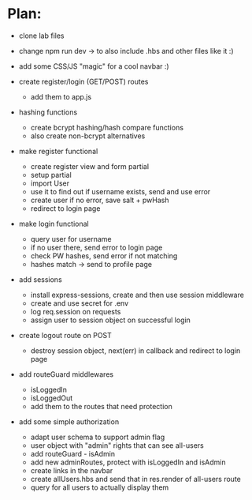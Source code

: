 # Plan: 

- clone lab files
- change npm run dev -> to also include .hbs and other files like it :) 

- add some CSS/JS "magic" for a cool navbar :) 

- create register/login (GET/POST) routes
  - add them to app.js

- hashing functions
  - create bcrypt hashing/hash compare functions
  - also create non-bcrypt alternatives

- make register functional 
  - create register view and form partial
  - setup partial
  - import User
  - use it to find out if username exists, send and use error
  - create user if no error, save salt + pwHash
  - redirect to login page

- make login functional
  - query user for username
  - if no user there, send error to login page
  - check PW hashes, send error if not matching
  - hashes match -> send to profile page

- add sessions
  - install express-sessions, create and then use session middleware
  - create and use secret for .env
  - log req.session on requests
  - assign user to session object on successful login

- create logout route on POST
  - destroy session object, next(err) in callback and redirect to login page

- add routeGuard middlewares
  - isLoggedIn
  - isLoggedOut
  - add them to the routes that need protection

- add some simple authorization 
  - adapt user schema to support admin flag
  - user object with "admin" rights that can see all-users
  - add routeGuard - isAdmin
  - add new adminRoutes, protect with isLoggedIn and isAdmin 
  - create links in the navbar
  - create allUsers.hbs and send that in res.render of all-users route
  - query for all users to actually display them
